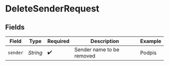 # DeleteSenderRequest


## Fields

| Field                     | Type                      | Required                  | Description               | Example                   |
| ------------------------- | ------------------------- | ------------------------- | ------------------------- | ------------------------- |
| `sender`                  | *String*                  | :heavy_check_mark:        | Sender name to be removed | Podpis                    |